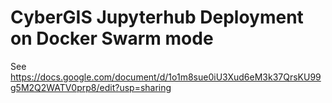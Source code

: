 CyberGIS Jupyterhub Deployment on Docker Swarm mode
==========================

See <https://docs.google.com/document/d/1o1m8sue0iU3Xud6eM3k37QrsKU99g5M2Q2WATV0prp8/edit?usp=sharing>
